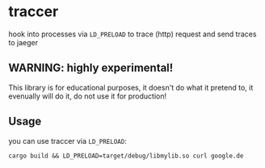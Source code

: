 # traccer

hook into processes via `LD_PRELOAD` to trace (http) request and send traces to jaeger

## WARNING: highly experimental!

This library is for educational purposes, it doesn't do what it pretend to, it evenually will do it, do not use it for production!

## Usage

you can use traccer via `LD_PRELOAD`:

```shell
cargo build && LD_PRELOAD=target/debug/libmylib.so curl google.de
```